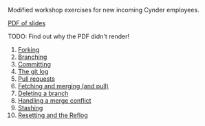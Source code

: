
Modified workshop exercises for new incoming Cynder employees.

[PDF of slides](src/master/slides/workshop.pdf)

TODO: Find out why the PDF didn't render!

1. [Forking](src/master/fork.md)
1. [Branching](src/master/branch.md)
1. [Committing](src/master/commit.md)
1. [The git log](src/master/log.md)
1. [Pull requests](src/master/pull_request.md)
1. [Fetching and merging (and pull)](src/master/fetch_and_merge.md)
1. [Deleting a branch](src/master/delete_branch.md)
1. [Handling a merge conflict](src/master/merge_conflict.md)
1. [Stashing](src/master/stash.md)
1. [Resetting and the Reflog](src/master/reset_and_reflog.md)

